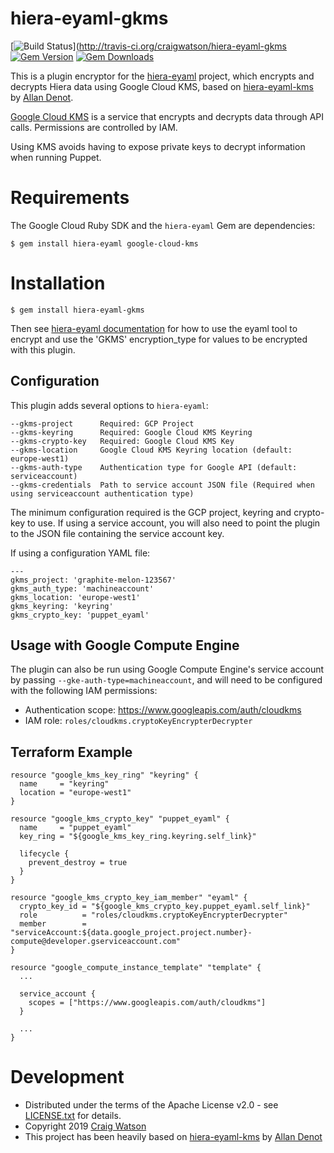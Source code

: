 # hiera-eyaml-gkms

[![Build Status](https://secure.travis-ci.org/craigwatson/hiera-eyaml-gkms.svg?branch=master)](http://travis-ci.org/craigwatson/hiera-eyaml-gkms
[![Gem Version](https://img.shields.io/gem/v/hiera-eyaml-gkms.svg)](https://rubygems.org/gems/hiera-eyaml-gkms)
[![Gem Downloads](https://img.shields.io/gem/dt/hiera-eyaml-gkms.svg)](https://rubygems.org/gems/hiera-eyaml-gkms)

This is a plugin encryptor for the [hiera-eyaml](https://github.com/voxpupuli/hiera-eyaml) project, which encrypts and decrypts Hiera data using Google Cloud KMS, based on [hiera-eyaml-kms](https://github.com/adenot/hiera-eyaml-kms) by [Allan Denot](https://github.com/adenot).

[Google Cloud KMS](https://cloud.google.com/kms) is a service that encrypts and decrypts data through API calls. Permissions are controlled by IAM.

Using KMS avoids having to expose private keys to decrypt information when running Puppet.

# Requirements

The Google Cloud Ruby SDK and the `hiera-eyaml` Gem are dependencies:

```
$ gem install hiera-eyaml google-cloud-kms
```

# Installation

```
$ gem install hiera-eyaml-gkms
```

Then see [hiera-eyaml documentation](https://github.com/voxpupuli/hiera-eyaml) for how to use the eyaml tool to encrypt and use the 'GKMS' encryption_type for values to be
encrypted with this plugin.

## Configuration

This plugin adds several options to `hiera-eyaml`:

```
--gkms-project      Required: GCP Project
--gkms-keyring      Required: Google Cloud KMS Keyring
--gkms-crypto-key   Required: Google Cloud KMS Key
--gkms-location     Google Cloud KMS Keyring location (default: europe-west1)
--gkms-auth-type    Authentication type for Google API (default: serviceaccount)
--gkms-credentials  Path to service account JSON file (Required when using serviceaccount authentication type)
```

The minimum configuration required is the GCP project, keyring and crypto-key to use. If using a service account, you will also need to point the plugin to the JSON file containing the service account key.

If using a configuration YAML file:

```
---
gkms_project: 'graphite-melon-123567'
gkms_auth_type: 'machineaccount'
gkms_location: 'europe-west1'
gkms_keyring: 'keyring'
gkms_crypto_key: 'puppet_eyaml'
```

## Usage with Google Compute Engine

The plugin can also be run using Google Compute Engine's service account by passing `--gke-auth-type=machineaccount`, and will need to be configured with the following IAM permissions:

- Authentication scope: https://www.googleapis.com/auth/cloudkms
- IAM role: `roles/cloudkms.cryptoKeyEncrypterDecrypter`

## Terraform Example

```
resource "google_kms_key_ring" "keyring" {
  name     = "keyring"
  location = "europe-west1"
}

resource "google_kms_crypto_key" "puppet_eyaml" {
  name     = "puppet_eyaml"
  key_ring = "${google_kms_key_ring.keyring.self_link}"

  lifecycle {
    prevent_destroy = true
  }
}

resource "google_kms_crypto_key_iam_member" "eyaml" {
  crypto_key_id = "${google_kms_crypto_key.puppet_eyaml.self_link}"
  role          = "roles/cloudkms.cryptoKeyEncrypterDecrypter"
  member        = "serviceAccount:${data.google_project.project.number}-compute@developer.gserviceaccount.com"
}

resource "google_compute_instance_template" "template" {
  ...

  service_account {
    scopes = ["https://www.googleapis.com/auth/cloudkms"]
  }

  ...
}
```

# Development

- Distributed under the terms of the Apache License v2.0 - see [LICENSE.txt](/LICENSE.txt) for details.
- Copyright 2019 [Craig Watson](http://github.com/craigwatson)
- This project has been heavily based on [hiera-eyaml-kms](https://github.com/adenot/hiera-eyaml-kms) by [Allan Denot](https://github.com/adenot)
